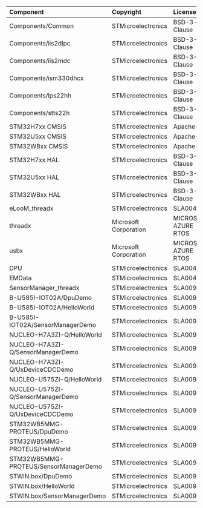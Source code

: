 | Component                     		| Copyright            		| License   			|
|:---------                     		|:-------              		|:----------			|
| Components/Common			  			| STMicroelectronics		| BSD-3-Clause	        |
| Components/iis2dlpc					| STMicroelectronics		| BSD-3-Clause	        |
| Components/iis2mdc					| STMicroelectronics		| BSD-3-Clause	        |
| Components/ism330dhcx					| STMicroelectronics		| BSD-3-Clause	        |
| Components/lps22hh					| STMicroelectronics		| BSD-3-Clause	        |
| Components/stts22h					| STMicroelectronics		| BSD-3-Clause	        |
| STM32H7xx CMSIS						| STMicroelectronics		| Apache-2.0	        |
| STM32U5xx CMSIS						| STMicroelectronics		| Apache-2.0	        |
| STM32WBxx CMSIS						| STMicroelectronics		| Apache-2.0	        |
| STM32H7xx HAL  		  				| STMicroelectronics		| BSD-3-Clause	        |
| STM32U5xx HAL  		  				| STMicroelectronics		| BSD-3-Clause	        |
| STM32WBxx HAL  		  				| STMicroelectronics		| BSD-3-Clause	        |
| eLooM_threadx							| STMicroelectronics		| SLA0044	            |
| threadx 								| Microsoft Corporation		| MICROSOFT AZURE RTOS	|
| usbx 									| Microsoft Corporation		| MICROSOFT AZURE RTOS	|
| DPU									| STMicroelectronics		| SLA0044	            |
| EMData				      			| STMicroelectronics		| SLA0044	            |
| SensorManager_threadx  				| STMicroelectronics		| SLA0094	            |
| B-U585I-IOT02A/DpuDemo		  		| STMicroelectronics		| SLA0094	            |
| B-U585I-IOT02A/HelloWorld	  			| STMicroelectronics		| SLA0094	            |
| B-U585I-IOT02A/SensorManagerDemo		| STMicroelectronics		| SLA0094	            |
| NUCLEO-H7A3ZI-Q/HelloWorld	  		| STMicroelectronics		| SLA0094	            |
| NUCLEO-H7A3ZI-Q/SensorManagerDemo		| STMicroelectronics		| SLA0094	            |
| NUCLEO-H7A3ZI-Q/UxDeviceCDCDemo		| STMicroelectronics		| SLA0094	            |
| NUCLEO-U575ZI-Q/HelloWorld	  		| STMicroelectronics		| SLA0094	            |
| NUCLEO-U575ZI-Q/SensorManagerDemo		| STMicroelectronics		| SLA0094	            |
| NUCLEO-U575ZI-Q/UxDeviceCDCDemo		| STMicroelectronics		| SLA0094	            |
| STM32WB5MMG-PROTEUS/DpuDemo	  		| STMicroelectronics		| SLA0094	            |
| STM32WB5MMG-PROTEUS/HelloWorld	  	| STMicroelectronics		| SLA0094	            |
| STM32WB5MMG-PROTEUS/SensorManagerDemo	| STMicroelectronics		| SLA0094	            |
| STWIN.box/DpuDemo		  				| STMicroelectronics		| SLA0094	            |
| STWIN.box/HelloWorld	  				| STMicroelectronics		| SLA0094	            |
| STWIN.box/SensorManagerDemo			| STMicroelectronics		| SLA0094	            |
